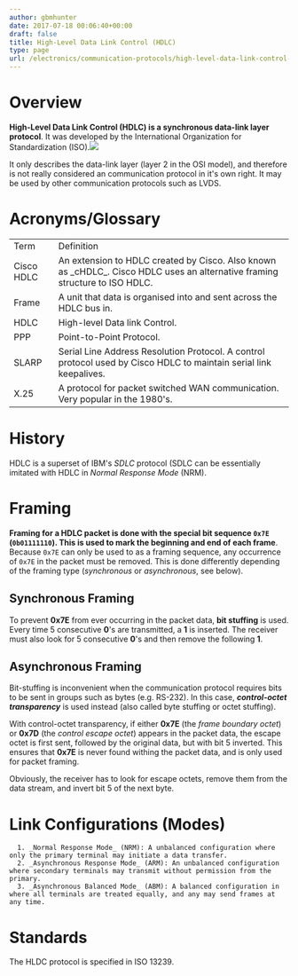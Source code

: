 ```yaml
---
author: gbmhunter
date: 2017-07-18 00:06:40+00:00
draft: false
title: High-Level Data Link Control (HDLC)
type: page
url: /electronics/communication-protocols/high-level-data-link-control-hdlc
---
```


# Overview




**High-Level Data Link Control (HDLC) is a synchronous data-link layer protocol**. It was developed by the International Organization for Standardization (ISO).[![](/images/2017/07/high-level-data-link-control-icon.png)
](/images/2017/07/high-level-data-link-control-icon.png)




It only describes the data-link layer (layer 2 in the OSI model), and therefore is not really considered an communication protocol in it's own right. It may be used by other communication protocols such as LVDS.




# Acronyms/Glossary


<table >
<tbody >
<tr >

<td >Term
</td>

<td >Definition
</td>
</tr>
<tr >

<td >Cisco HDLC
</td>

<td >An extension to HDLC created by Cisco. Also known as _cHDLC_. Cisco HDLC uses an alternative framing structure to ISO HDLC.
</td>
</tr>
<tr >

<td >Frame
</td>

<td >A unit that data is organised into and sent across the HDLC bus in.
</td>
</tr>
<tr >

<td >HDLC
</td>

<td >High-level Data link Control.
</td>
</tr>
<tr >

<td >PPP
</td>

<td > Point-to-Point Protocol.
</td>
</tr>
<tr >

<td >SLARP
</td>

<td >Serial Line Address Resolution Protocol. A control protocol used by Cisco HDLC to maintain serial link keepalives.
</td>
</tr>
<tr >

<td >X.25
</td>

<td > A protocol for packet switched WAN communication. Very popular in the 1980's.
</td>
</tr>
</tbody>
</table>


# History




HDLC is a superset of IBM's _SDLC_ protocol (SDLC can be essentially imitated with HDLC in _Normal Response Mode_ (NRM).




# Framing




**Framing for a HDLC packet is done with the special bit sequence `0x7E` (`0b01111110`). This is used to mark the beginning and end of each frame**. Because `0x7E` can only be used to as a framing sequence, any occurrence of `0x7E` in the packet must be removed. This is done differently depending of the framing type (_synchronous_ or _asynchronous_, see below).




## Synchronous Framing




To prevent **0x7E** from ever occurring in the packet data, **bit stuffing** is used. Every time 5 consecutive **0**'s are transmitted, a **1** is inserted. The receiver must also look for 5 consecutive **0**'s and then remove the following **1**.




## Asynchronous Framing




Bit-stuffing is inconvenient when the communication protocol requires bits to be sent in groups such as bytes (e.g. RS-232). In this case, _**control-octet transparency**_ is used instead (also called byte stuffing or octet stuffing).




With control-octet transparency, if either **0x7E** (the _frame boundary octet_) or **0x7D** (the _control escape octet_) appears in the packet data, the escape octet is first sent, followed by the original data, but with bit 5 inverted. This ensures that **0x7E** is never found withing the packet data, and is only used for packet framing.




Obviously, the receiver has to look for escape octets, remove them from the data stream, and invert bit 5 of the next byte.




# Link Configurations (Modes)





	  1. _Normal Response Mode_ (NRM): A unbalanced configuration where only the primary terminal may initiate a data transfer.
	  2. _Asynchronous Response Mode_ (ARM): An unbalanced configuration where secondary terminals may transmit without permission from the primary.
	  3. _Asynchronous Balanced Mode_ (ABM): A balanced configuration in where all terminals are treated equally, and any may send frames at any time.



# Standards




The HLDC protocol is specified in ISO 13239.
